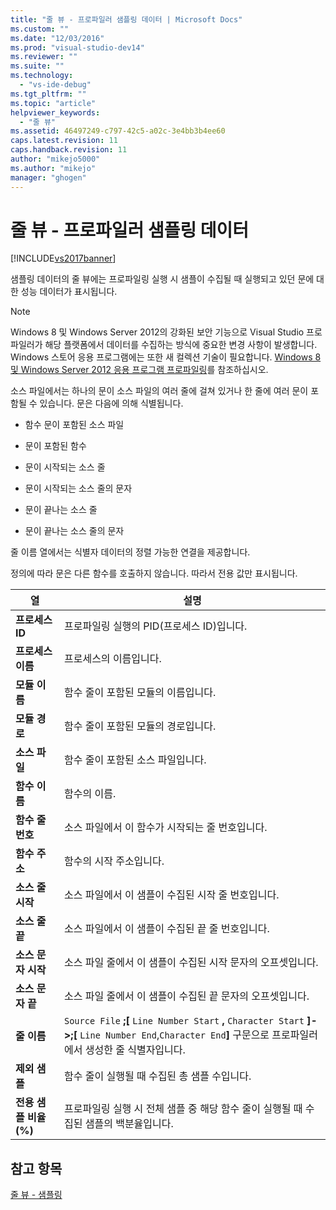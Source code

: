 ```yaml
---
title: "줄 뷰 - 프로파일러 샘플링 데이터 | Microsoft Docs"
ms.custom: ""
ms.date: "12/03/2016"
ms.prod: "visual-studio-dev14"
ms.reviewer: ""
ms.suite: ""
ms.technology: 
  - "vs-ide-debug"
ms.tgt_pltfrm: ""
ms.topic: "article"
helpviewer_keywords: 
  - "줄 뷰"
ms.assetid: 46497249-c797-42c5-a02c-3e4bb3b4ee60
caps.latest.revision: 11
caps.handback.revision: 11
author: "mikejo5000"
ms.author: "mikejo"
manager: "ghogen"
---
```

# 줄 뷰 - 프로파일러 샘플링 데이터
[!INCLUDE[vs2017banner](../code-quality/includes/vs2017banner.md)]

샘플링 데이터의 줄 뷰에는 프로파일링 실행 시 샘플이 수집될 때 실행되고 있던 문에 대한 성능 데이터가 표시됩니다.  
  
> [!NOTE]
>  Windows 8 및 Windows Server 2012의 강화된 보안 기능으로 Visual Studio 프로파일러가 해당 플랫폼에서 데이터를 수집하는 방식에 중요한 변경 사항이 발생합니다.  Windows 스토어 응용 프로그램에는 또한 새 컬렉션 기술이 필요합니다.  [Windows 8 및 Windows Server 2012 응용 프로그램 프로파일링](../profiling/performance-tools-on-windows-8-and-windows-server-2012-applications.md)를 참조하십시오.  
  
 소스 파일에서는 하나의 문이 소스 파일의 여러 줄에 걸쳐 있거나 한 줄에 여러 문이 포함될 수 있습니다.  문은 다음에 의해 식별됩니다.  
  
-   함수 문이 포함된 소스 파일  
  
-   문이 포함된 함수  
  
-   문이 시작되는 소스 줄  
  
-   문이 시작되는 소스 줄의 문자  
  
-   문이 끝나는 소스 줄  
  
-   문이 끝나는 소스 줄의 문자  
  
 줄 이름 열에서는 식별자 데이터의 정렬 가능한 연결을 제공합니다.  
  
 정의에 따라 문은 다른 함수를 호출하지 않습니다.  따라서 전용 값만 표시됩니다.  
  
|열|설명|  
|-------|--------|  
|**프로세스 ID**|프로파일링 실행의 PID\(프로세스 ID\)입니다.|  
|**프로세스 이름**|프로세스의 이름입니다.|  
|**모듈 이름**|함수 줄이 포함된 모듈의 이름입니다.|  
|**모듈 경로**|함수 줄이 포함된 모듈의 경로입니다.|  
|**소스 파일**|함수 줄이 포함된 소스 파일입니다.|  
|**함수 이름**|함수의 이름.|  
|**함수 줄 번호**|소스 파일에서 이 함수가 시작되는 줄 번호입니다.|  
|**함수 주소**|함수의 시작 주소입니다.|  
|**소스 줄 시작**|소스 파일에서 이 샘플이 수집된 시작 줄 번호입니다.|  
|**소스 줄 끝**|소스 파일에서 이 샘플이 수집된 끝 줄 번호입니다.|  
|**소스 문자 시작**|소스 파일 줄에서 이 샘플이 수집된 시작 문자의 오프셋입니다.|  
|**소스 문자 끝**|소스 파일 줄에서 이 샘플이 수집된 끝 문자의 오프셋입니다.|  
|**줄 이름**|`Source File` **;\[** `Line Number Start` **,** `Character Start` **\]\-\>;\[** `Line Number End`,`Character End`**\]** 구문으로 프로파일러에서 생성한 줄 식별자입니다.|  
|**제외 샘플**|함수 줄이 실행될 때 수집된 총 샘플 수입니다.|  
|**전용 샘플 비율\(%\)**|프로파일링 실행 시 전체 샘플 중 해당 함수 줄이 실행될 때 수집된 샘플의 백분율입니다.|  
  
## 참고 항목  
 [줄 뷰 \- 샘플링](../profiling/lines-view-dotnet-memory-sampling-data.md)